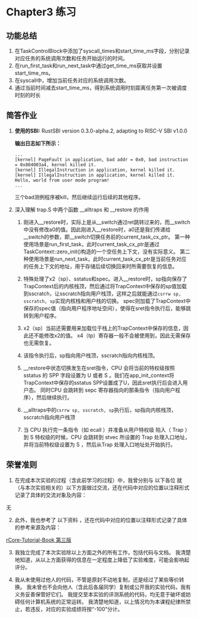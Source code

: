 # Chapter3 练习

## 功能总结

1. 在TaskControlBlock中添加了syscall_times和start_time_ms字段，分别记录对应任务的系统调用次数和任务开始运行的时间。
2. 在run_first_task和run_next_task中通过get_time_ms获取并设置start_time_ms。
3. 在syscall中，增加当前任务对应的系统调用次数。
4. 通过当前时间减去start_time_ms，得到系统调用时刻距离任务第一次被调度时刻的时长

## 简答作业

1. **使用的SBI:** RustSBI version 0.3.0-alpha.2, adapting to RISC-V SBI v1.0.0

    **输出日志如下所示：**
    ```
    ...
    [kernel] PageFault in application, bad addr = 0x0, bad instruction = 0x804003a4, kernel killed it.
    [kernel] IllegalInstruction in application, kernel killed it.
    [kernel] IllegalInstruction in application, kernel killed it.
    Hello, world from user mode program!
    ...
    ```
    三个bad测例程序被kill，然后继续运行后续的其他程序。

2. 深入理解 trap.S 中两个函数 __alltraps 和 __restore 的作用

    1. 刚进入__restore时，实际上是从__switch通过ret跳转过来的，而__switch中没有修改a0的值。因此刚进入__restore时，a0还是我们传递给__switch的参数，即__switch切换任务前的current_task_cx_ptr。
    第一种使用场景是run_first_task，此时current_task_cx_ptr是通过TaskContext::zero_init()构造的一个空任务上下文，没有实际意义。
    第二种使用场景是run_next_task，此时current_task_cx_ptr是当前任务对应的任务上下文的地址，用于存储后续切换回来时所需要恢复的信息。

    2. 特殊处理了x2（sp）、sstatus和spec。进入__restore时，sp指向保存了TrapContext后的内核栈顶，然后通过将TrapContext中保存的sp值加载到sscratch，让sscratch指向用户栈顶，这样之后就能通过`csrrw sp, sscratch, sp`实现内核栈和用户栈的切换。
    spec则加载了TrapContext中保存的spec值（指向用户程序地址空间），使得在sret指令执行后，能够跳转到用户程序。

    3. x2（sp）当前还需要用来加载位于栈上的TrapContext中保存的信息，因此还不能修改x2的值。
    x4（tp）寄存器一般不会被使用到，因此无需保存也无需恢复。

    4. 该指令执行后，sp指向用户栈顶，sscratch指向内核栈顶。

    5. __restore中状态切换发生在sret指令，CPU 会将当前的特权级按照 sstatus 的 SPP 字段设置为 U 或者 S 。我们在app_init_context将TrapContext中保存的sstatus SPP设置成了U，因此sret执行后会进入用户态。
    同时CPU 会跳转到 sepc 寄存器指向的那条指令（指向用户程序），然后继续执行。

    6. __alltraps中的`csrrw sp, sscratch, sp`执行后，sp指向内核栈顶，sscratch指向用户栈顶

    7. 当 CPU 执行完一条指令（如 ecall ）并准备从用户特权级 陷入（ Trap ）到 S 特权级的时候，CPU 会跳转到 stvec 所设置的 Trap 处理入口地址，并将当前特权级设置为 S ，然后从Trap 处理入口地址处开始执行。

## 荣誉准则

1. 在完成本次实验的过程（含此前学习的过程）中，我曾分别与 以下各位 就（与本次实验相关的）以下方面做过交流，还在代码中对应的位置以注释形式记录了具体的交流对象及内容：

无

2. 此外，我也参考了 以下资料 ，还在代码中对应的位置以注释形式记录了具体的参考来源及内容：

[rCore-Tutorial-Book 第三版](https://rcore-os.cn/rCore-Tutorial-Book-v3/index.html)

3. 我独立完成了本次实验除以上方面之外的所有工作，包括代码与文档。 我清楚地知道，从以上方面获得的信息在一定程度上降低了实验难度，可能会影响起评分。

4. 我从未使用过他人的代码，不管是原封不动地复制，还是经过了某些等价转换。 我未曾也不会向他人（含此后各届同学）复制或公开我的实验代码，我有义务妥善保管好它们。 我提交至本实验的评测系统的代码，均无意于破坏或妨碍任何计算机系统的正常运转。 我清楚地知道，以上情况均为本课程纪律所禁止，若违反，对应的实验成绩将按“-100”分计。